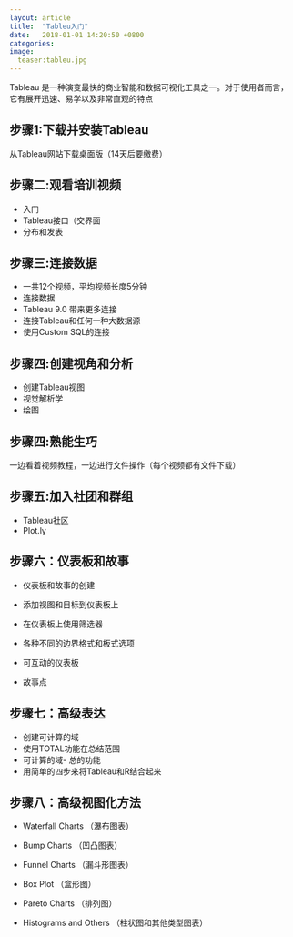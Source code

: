 ```yaml
---
layout: article
title:  "Tableu入门"
date:   2018-01-01 14:20:50 +0800
categories:
image:
  teaser:tableu.jpg
---
```

Tableau 是一种演变最快的商业智能和数据可视化工具之一。对于使用者而言，它有展开迅速、易学以及非常直观的特点

## 步骤1:下载并安装Tableau
从Tableau网站下载桌面版（14天后要缴费）

## 步骤二:观看培训视频
- 入门
- Tableau接口（交界面
- 分布和发表

## 步骤三:连接数据
- 一共12个视频，平均视频长度5分钟
- 连接数据
- Tableau 9.0 带来更多连接
- 连接Tableau和任何一种大数据源
- 使用Custom SQL的连接 

## 步骤四:创建视角和分析
- 创建Tableau视图
- 视觉解析学
- 绘图

## 步骤四:熟能生巧
一边看着视频教程，一边进行文件操作（每个视频都有文件下载）

## 步骤五:加入社团和群组
- Tableau社区
- Plot.ly

## 步骤六：仪表板和故事
- 仪表板和故事的创建

- 添加视图和目标到仪表板上

- 在仪表板上使用筛选器

- 各种不同的边界格式和板式选项

- 可互动的仪表板

- 故事点

## 步骤七：高级表达
- 创建可计算的域
- 使用TOTAL功能在总结范围
- 可计算的域- 总的功能
- 用简单的四步来将Tableau和R结合起来

## 步骤八：高级视图化方法
- Waterfall Charts （瀑布图表）

- Bump Charts （凹凸图表）

- Funnel Charts （漏斗形图表）

- Box Plot （盒形图）

- Pareto Charts （排列图）

- Histograms and Others （柱状图和其他类型图表）

[Tableau网站]: http://www.tableau.com/products/trial?os=windows
[入门]:
http://www.tableau.com/learn/training?qt-training_tabs=1#qt-training_tabs
[ableau接口（交界面)]:
http://www.tableau.com/learn/training?qt-training_tabs=1#qt-training_tabs
[分布和发表]:
http://www.tableau.com/learn/training?qt-training_tabs=1#qt-training_tabs
[连接数据]:
http://www.tableau.com/learn/training?qt-training_tabs=1#qt-training_tabs
[Tableau 9.0 带来更多连接]:
http://interworks.co.uk/blog/tableau-9-0-brings-us-connections/
[连接Tableau和任何一种大数据源]:
http://www.simba.com/resources/webinars/connect-tableau-big-data-source
[使用Custom SQL的连接]:
http://reports4u.co.uk/custom-sql-data-connections-in-tableau/